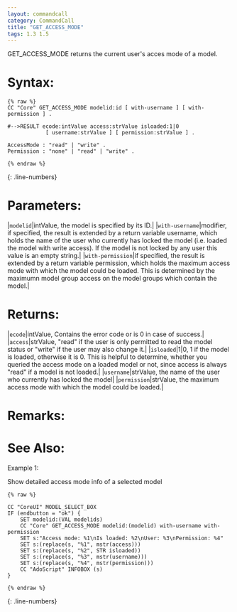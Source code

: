 ```yaml
---
layout: commandcall
category: CommandCall
title: "GET_ACCESS_MODE"
tags: 1.3 1.5
---
```


GET_ACCESS_MODE returns the current user's acces mode of a model.

# Syntax:  

```adoscript
{% raw %}
CC "Core" GET_ACCESS_MODE modelid:id [ with-username ] [ with-permission ] .

#-->RESULT ecode:intValue access:strValue isloaded:1|0
			[ username:strValue ] [ permission:strValue ] .
			
AccessMode : "read" | "write" .
Permission : "none" | "read" | "write" .

{% endraw %}
```
{: .line-numbers}

# Parameters:  

|`modelid`|intValue, the model is specified by its ID.|
|`with-username`|modifier, if specified, the result is extended by a return variable username, which holds the name of the user who currently has locked the model (i.e. loaded the model with write access). If the model is not locked by any user this value is an empty string.|
|`with-permission`|if specified, the result is extended by a return variable permission, which holds the maximum access mode with which the model could be loaded. This is determined by the maximumn model group access on the model groups which contain the model.|

# Returns:  

|`ecode`|intValue, Contains the error code or is 0 in case of success.|
|`access`|strValue, "read" if the user is only permitted to read the model status or "write" if the user may also change it.|
|`isloaded`|1|0, 1 if the model is loaded, otherwise it is 0. This is helpful to determine, whether you queried the access mode on a loaded model or not, since access is always "read" if a model is not loaded.|
|`username`|strValue, the name of the user who currently has locked the model|
|`permission`|strValue, the maximum access mode with which the model could be loaded.|

# Remarks:



# See Also:  



Example 1:

Show detailed access mode info of a selected model  
```adoscript
{% raw %}

CC "CoreUI" MODEL_SELECT_BOX
IF (endbutton = "ok") {
    SET modelid:(VAL modelids)
    CC "Core" GET_ACCESS_MODE modelid:(modelid) with-username with-permission
    SET s:"Access mode: %1\nIs loaded: %2\nUser: %3\nPermission: %4"
    SET s:(replace(s, "%1", mstr(access)))
    SET s:(replace(s, "%2", STR isloaded))
    SET s:(replace(s, "%3", mstr(username)))
    SET s:(replace(s, "%4", mstr(permission)))
    CC "AdoScript" INFOBOX (s)
}

{% endraw %}
```
{: .line-numbers}

